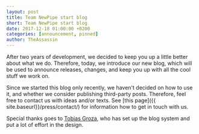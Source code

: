```yaml
---
layout: post
title: Team NewPipe start blog
short: Team NewPipe start blog
date: 2017-12-18 01:00:00 +0200
categories: [announcement, pinned]
author: TheAssassin
---
```


After two years of development, we decided to keep you up a little better about what we do. Therefore, today, we introduce our new blog, which will be used to announce releases, changes, and keep you up with all the cool stuff we work on.

Since we started this blog only recently, we haven't decided on how to use it, and whether we consider publishing third-party posts. Therefore, feel free to contact us with ideas and/or texts. See [this page]({{ site.baseurl}}/press/contact/) for information how to get in touch with us.

Special thanks goes to [Tobias Groza](https://github.com/TobiGr), who has set up the blog system and put a lot of effort in the design.
